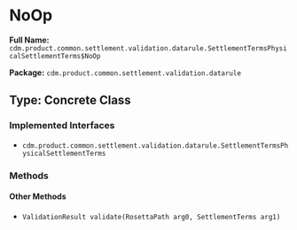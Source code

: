 # NoOp

**Full Name:** `cdm.product.common.settlement.validation.datarule.SettlementTermsPhysicalSettlementTerms$NoOp`

**Package:** `cdm.product.common.settlement.validation.datarule`

## Type: Concrete Class

### Implemented Interfaces

- `cdm.product.common.settlement.validation.datarule.SettlementTermsPhysicalSettlementTerms`

### Methods

#### Other Methods

- `ValidationResult validate(RosettaPath arg0, SettlementTerms arg1)`

